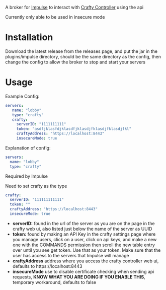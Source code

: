 A broker for [Impulse](https://github.com/Arson-Club/Impulse) to interact with [Crafty Controller](https://gitlab.com/crafty-controller/crafty-4) using the api

Currently only able to be used in insecure mode

<h1>Installation</h1>
Download the latest release from the releases page, and put the jar in the plugins/impulse directory, should be the same directory as the config, then change the config to allow the broker to stop and start your servers

<h1>Usage</h1>

Example Config:
```yaml
servers: 
   name: "lobby"
   type: "crafty"
   crafty:
     serverID: "1111111111"
     token: "asdfjklasfdjklasdfjklasdjfklasdjfklasdjfkl"
     craftyAddress: "https://localhost:8443"
     insecureMode: true
```
</p>
Explanation of config:

```yaml
servers:
  name: "lobby"
  type: "crafty"
```
Required by Impulse

Need to set crafty as the type

```yaml
crafty:
  serverID: "111111111111"
  token: ""
  craftyAddress: "https://localhost:8443"
  insecureMode: true
```
<ul>
  <li><b>serverID:</b> found in the url of the server as you are on the page in the crafty web ui, also listed just below the name of the server as UUID</li>
  <li><b>token:</b> found by making an API Key in the crafty settings page where you manage users, click on a user, click on api keys, and make a new one with the COMMANDS permission then scroll the new table entry over until you see get token. Use that as your token. Make sure that the user has access to the servers that Impulse will manage</li>
  <li><b>craftyAddress</b> address where you access the crafty controller web ui, defaults to https://localhost:8443</li>
  <li><b>insecureMode</b> use to disable certificate checking when sending api requests, <b>KNOW WHAT YOU ARE DOING IF YOU ENABLE THIS</b>, temporary workaround, defaults to false</li>
</ul>
